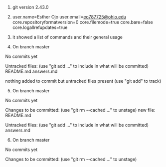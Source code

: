 1) git version 2.43.0

2) user.name=Esther Ojo
user.email=eo787725@ohio.edu
core.repositoryformatversion=0
core.filemode=true
core.bare=false
core.logallrefupdates=true

3) it showed a list of commands and their general usage

4) On branch master

No commits yet

Untracked files:
  (use "git add <file>..." to include in what will be committed)
	README.md
	answers.md

nothing added to commit but untracked files present (use "git add" to track)

5) On branch master

No commits yet

Changes to be committed:
  (use "git rm --cached <file>..." to unstage)
	new file:   README.md

Untracked files:
  (use "git add <file>..." to include in what will be committed)
	answers.md

6) On branch master

No commits yet

Changes to be committed:
  (use "git rm --cached <file>..." to unstage)



